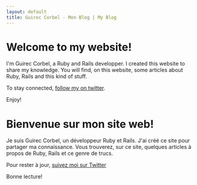 ```yaml
---
layout: default
title: Guirec Corbel - Mon Blog | My Blog
---
```


Welcome to my website!
======================

I'm Guirec Corbel, a Ruby and Rails developper. I created this website to share my knowledge. You will find, on this website, some articles about Ruby, Rails and this kind of stuff.

To stay connected, [follow my on twitter](https://twitter.com/GuirecCorbel).

Enjoy!

Bienvenue sur mon site web!
===========================

Je suis Guirec Corbel, un développeur Ruby et Rails. J'ai créé ce site pour partager ma connaissance. Vous trouverez, sur ce site, quelques articles à propos de Ruby, Rails et ce genre de trucs.

Pour rester à jour, [suivez moi sur Twitter](https://twitter.com/GuirecCorbel)

Bonne lecture!
